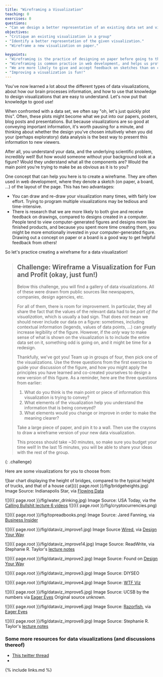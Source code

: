 ```yaml
---
title: "Wireframing a Visualization"
teaching: 0
exercises: 0
questions:
- "Can we design a better representation of an existing data set and visualization?"
objectives:
- "Critique an existing visualization in a group"
- "Identify a better representation of the given visualization."
- "Wireframe a new visualization on paper."

keypoints:
- "Wireframing is the practice of designing on paper before going to the computer."
- "Wireframing is common practice in web development, and helps us proto-type and discuss visualizations."
- "We are more likely to give and accept feedback on sketches than on computer designs."
- "Improving a visualization is fun!"
---
```


You've now learned a lot about the different types of data visualizations, about how our brain 
processes information, and how to use that knowledge to design visualizations that are easy to 
understand. Let's now put that knowledge to good use!

When confronted with a data set, we often say "oh, let's just quickly plot this". Often, these 
plots might become what we put into our papers, posters, blog posts and presentations. But because 
visualizations are so good at conveying important information, it's worth pausing for a minute, and 
thinking about whether the design you've chosen intuitively when you did your (perhaps exploratory) 
data analysis is the best way to present this information to new viewers.

After all, you understand your data, and the underlying scientific problem, incredibly well! But how 
would someone without your background look at a figure? Would they understand what all the components 
are? Would the main point you're trying to make be as obvious as it is to you?

One concept that can help you here is to create a wireframe. They are often used in web development, 
where they denote a sketch (on paper, a board, ...) of the layout of the page. This has two advantages:

* You can draw and re-draw your visualization many times, with fairly low effort. Trying to program 
  multiple visualizations may be tedious and time-intensive.
* There is research that we are more likely to both give and receive feedback on drawings, compared 
  to designs created in a computer. People tend to view computer-generated figures and designs more 
  like finished products, and because you spent more time creating them, you might be more emotionally 
  invested in your computer-generated figure. Drawing out a concept on paper or a board is a good 
  way to get helpful feedback from others!

So let's practice creating a wireframe for a data visualization!

> ## Challenge: Wireframe a Visualization for Fun and Profit (okay, just fun!)
>
> Below this challenge, you will find a gallery of data visualizations. All of these were drawn 
> from public sources like newspapers, companies, design agencies, etc.
> 
> For all of them, there is room for improvement. In particular, they all share the fact that 
> the values of the relevant data had to be *part of the visualization*, which is usually a bad 
> sign. That does *not* mean we should never include our data on a figure: sometimes, including 
> contextual information (legends, values of data points, ...) can greatly increase legibility 
> of the figure. However, if the *only* way to make sense of what is shown on the visualization 
> is to include the entire data set on it, something odd is going on, and it might be 
> time for a redesign.
>
> Thankfully, we've got you! Team up in groups of four, then pick one of the visualizations. 
> Use the three questions from the first exercise to guide your discussion of the figure, 
> and how you might apply the principles you have learned and co-created yourselves to 
> design a new version of this figure. As a reminder, here are the three questions from 
> earlier: 
> 
> 1. What do you think is the main point or piece of information this visualization is trying to convey?
> 2. What elements of the visualization help you understand the information that is being conveyed?
> 3. What elements would you change or improve in order to make the meaning clearer?
>
> Take a large piece of paper, and pin it to a wall. Then use the crayons to draw a wireframe version 
> of your new data visualization.
>
> This process should take ~30 minutes, so make sure you budget your time well! In the last 15 minutes, 
> you will be able to share your ideas with the rest of the group.
>
{: .challenge}

Here are some visualizations for you to choose from:

![bar chart displaying the height of bridges, compared to the typical height of trucks, and that of a house cat]({{ page.root }}/fig/bridgeheights.jpg)
Image Source: Indianapolis Star, via [Flowing Data][dataflow]
 
![]({{ page.root }}/fig/water_drinking.jpg)
Image Source: USA Today, via the [Calling Bullshit lecture 6 videos][cbvideos]
![]({{ page.root }}/fig/cryptocurrencies.png)

![]({{ page.root }}/fig/topreadbooks.png)
Image Source: Jared Fanning, via [Business Insider][bitopread]

![]({{ page.root }}/fig/dataviz_improve1.jpg)
Image Source [Wired][tedanatomy], via [Design Your Way][designyourway]

![]({{ page.root }}/fig/dataviz_improve14.jpg)
Image Source: ReadWrite, via Stephanie R. Taylor's [lecture notes][taylornotes]

![]({{ page.root }}/fig/dataviz_improve2.jpg)
Image Source: Found on [Design Your Way][designyourway]

![]({{ page.root }}/fig/dataviz_improve3.jpg)
Image Source: DIYSEO

![]({{ page.root }}/fig/dataviz_improve4.jpg)
Image Source: [WTF Viz][wtfviz]

![]({{ page.root }}/fig/dataviz_improve5.jpg)
Image Source: UCSB by the numbers via [Eager Eyes][eagereyes]
Original source unknown.

![]({{ page.root }}/fig/dataviz_improve6.jpg)
Image Source: [Razorfish][razorfish], via [Eager Eyes][eagereyes2] 

![]({{ page.root }}/fig/dataviz_improve9.jpg)
Image Source: Stephanie R. Taylor's [lecture notes][taylornotes]

### Some more resources for data visualizations (and discussions thereof)

* [This twitter thread](https://twitter.com/cbinsights/status/803435473196740608?lang=en)
* 

[dataflow]: https://flowingdata.com/2013/07/15/open-thread-what-is-wrong-with-these-charts/
[cbvideos]: https://callingbullshit.org/videos.html
[bitopread]: https://www.businessinsider.com/the-top-10-most-read-books-in-the-world-infographic-2012-12
[tedanatomy]: https://www.wired.com/2013/04/tedtalk/
[designyourway]: https://www.designyourway.net/blog/inspiration/when-infographics-go-bad-or-how-not-to-design-data-visualization/
[taylornotes]: http://cs.colby.edu/courses/S14/cs251/index.php
[wtfviz]: https://viz.wtf/post/153693791347/what-would-rick-do
[eagereyes]: https://twitter.com/EagerEyes/status/13821850078
[razorfish]: http://www.fluentplatform.com
[eagereyes2]: https://eagereyes.org/criticism/march-chart-madness


{% include links.md %}






